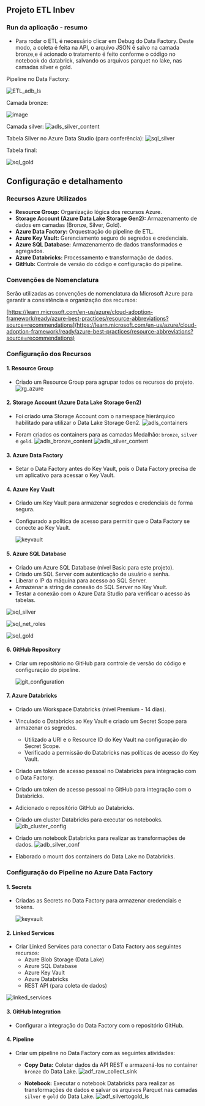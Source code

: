 ## Projeto ETL Inbev

### Run da aplicação - resumo

* Para rodar o ETL é necessário clicar em Debug do Data Factory. Deste modo, a coleta é feita na API, o arquivo JSON é salvo na camada bronze,e é acionado o tratamento é feito conforme o código no notebook do databrick, salvando os arquivos parquet no lake, nas camadas silver e gold.

Pipeline no Data Factory:

![ETL_adb_ls](https://github.com/user-attachments/assets/86b9140c-57e2-4538-80e2-3daca47da457)

Camada bronze:

![image](https://github.com/user-attachments/assets/271d3d4a-6850-4241-b4cf-473402366c5c)

Camada silver:
![adls_silver_content](https://github.com/user-attachments/assets/670a9dba-2bf2-4617-9f9f-164f78400ecc)

Tabela Silver no Azure Data Studio (para conferência):
![sql_silver](https://github.com/user-attachments/assets/d91bd3d4-7dab-48ce-b98f-72f9c3da527d)

Tabela final:

![sql_gold](https://github.com/user-attachments/assets/c1fa4def-e213-465b-bb7e-bf9561a6fe83)

## Configuração e detalhamento

### Recursos Azure Utilizados

* **Resource Group:** Organização lógica dos recursos Azure.
* **Storage Account (Azure Data Lake Storage Gen2):** Armazenamento de dados em camadas (Bronze, Silver, Gold).
* **Azure Data Factory:** Orquestração do pipeline de ETL.
* **Azure Key Vault:** Gerenciamento seguro de segredos e credenciais.
* **Azure SQL Database:** Armazenamento de dados transformados e agregados.
* **Azure Databricks:** Processamento e transformação de dados.
* **GitHub:** Controle de versão do código e configuração do pipeline.

### Convenções de Nomenclatura

Serão utilizadas as convenções de nomenclatura da Microsoft Azure para garantir a consistência e organização dos recursos:

[https://learn.microsoft.com/en-us/azure/cloud-adoption-framework/ready/azure-best-practices/resource-abbreviations?source=recommendations](https://learn.microsoft.com/en-us/azure/cloud-adoption-framework/ready/azure-best-practices/resource-abbreviations?source=recommendations)

### Configuração dos Recursos

#### 1. Resource Group

* Criado um Resource Group para agrupar todos os recursos do projeto.
  ![rg_azure](https://github.com/user-attachments/assets/fa716c6e-2de9-49af-891d-adfcc721f1ee)


#### 2. Storage Account (Azure Data Lake Storage Gen2)

* Foi criado uma Storage Account com o namespace hierárquico habilitado para utilizar o Data Lake Storage Gen2.
  ![adls_containers](https://github.com/user-attachments/assets/f5f7c767-acac-4bdc-8c27-3e248084ec99)

* Foram criados os containers para as camadas Medalhão: `bronze`, `silver` e `gold`.
  ![adls_bronze_content](https://github.com/user-attachments/assets/7f2b3be3-5c87-4374-a172-9a9bbe79cfc4)
  ![adls_silver_content](https://github.com/user-attachments/assets/a19c849d-fe8a-488b-9c7c-385836033db9)

#### 3. Azure Data Factory

* Setar o Data Factory antes do Key Vault, pois o Data Factory precisa de um aplicativo para acessar o Key Vault.

#### 4. Azure Key Vault

* Criado um Key Vault para armazenar segredos e credenciais de forma segura.
* Configurado a política de acesso para permitir que o Data Factory se conecte ao Key Vault.

  ![keyvault](https://github.com/user-attachments/assets/ca4afe17-f11f-46f1-a511-683bee8baff6)


#### 5. Azure SQL Database

* Criado um Azure SQL Database (nível Basic para este projeto).
* Criado um SQL Server com autenticação de usuário e senha.
* Liberar o IP da máquina para acesso ao SQL Server.
* Armazenar a string de conexão do SQL Server no Key Vault.
* Testar a conexão com o Azure Data Studio para verificar o acesso às tabelas.

![sql_silver](https://github.com/user-attachments/assets/ffc3fa70-c9b3-4c3d-b379-6de9619bb470)

![sql_net_roles](https://github.com/user-attachments/assets/22fedea8-98ee-462c-9066-c531894b087d)

![sql_gold](https://github.com/user-attachments/assets/cce02cd2-2e68-4dc9-892d-dfa71689024f)

#### 6. GitHub Repository

* Criar um repositório no GitHub para controle de versão do código e configuração do pipeline.

  ![git_configuration](https://github.com/user-attachments/assets/2c36ea5b-4997-47fc-ad2f-e6c0a8b5e9a9)


#### 7. Azure Databricks

* Criado um Workspace Databricks (nível Premium - 14 dias).
* Vinculado o Databricks ao Key Vault e criado um Secret Scope para armazenar os segredos.
    * Utilizado a URI e o Resource ID do Key Vault na configuração do Secret Scope.
    * Verificado a permissão do Databricks nas políticas de acesso do Key Vault.
* Criado um token de acesso pessoal no Databricks para integração com o Data Factory.
* Criado um token de acesso pessoal no GitHub para integração com o Databricks.
* Adicionado o repositório GitHub ao Databricks.
* Criado um cluster Databricks para executar os notebooks.
  ![db_cluster_config](https://github.com/user-attachments/assets/3bc1f1c5-ef42-4031-8bde-f4c7274d8827)

* Criado um notebook Databricks para realizar as transformações de dados.
  ![adb_silver_conf](https://github.com/user-attachments/assets/97fee473-a59d-4d6a-a4c1-06e2a1e5fb39)

* Elaborado o mount dos containers do Data Lake no Databricks.

### Configuração do Pipeline no Azure Data Factory

#### 1. Secrets

* Criadas as Secrets no Data Factory para armazenar credenciais e tokens.

  ![keyvault](https://github.com/user-attachments/assets/efa585c8-ce54-47f6-a714-9b0b9f0fe45f)


#### 2. Linked Services

* Criar Linked Services para conectar o Data Factory aos seguintes recursos:
    * Azure Blob Storage (Data Lake)
    * Azure SQL Database
    * Azure Key Vault
    * Azure Databricks
    * REST API (para coleta de dados)

![linked_services](https://github.com/user-attachments/assets/ca5f263b-baf6-49f4-9861-be12596a6ace)


#### 3. GitHub Integration

* Configurar a integração do Data Factory com o repositório GitHub.

#### 4. Pipeline

* Criar um pipeline no Data Factory com as seguintes atividades:
    * **Copy Data:** Coletar dados da API REST e armazená-los no container `bronze` do Data Lake.
      ![adf_raw_collect_sink](https://github.com/user-attachments/assets/098a48a2-3376-4825-a4c1-615363bcb49f)

    * **Notebook:** Executar o notebook Databricks para realizar as transformações de dados e salvar os arquivos Parquet nas camadas `silver` e `gold` do Data Lake.
      ![adf_silvertogold_ls](https://github.com/user-attachments/assets/03b7aaef-911c-49d1-a9c1-88930ca0c0d8)

